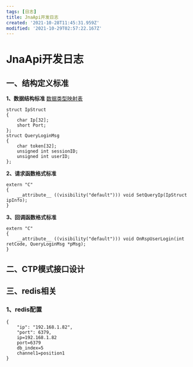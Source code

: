 ```yaml
---
tags: [日志]
title: JnaApi开发日志
created: '2021-10-28T11:45:31.959Z'
modified: '2021-10-29T02:57:22.167Z'
---
```


# JnaApi开发日志
## 一、结构定义标准
**1、数据结构标准** [数据类型映射表](http://java-native-access.github.io/jna/5.9.0/javadoc/)
```prettyprint
struct IpStruct
{
    char Ip[32];
    short Port;
};
struct QueryLoginMsg
{
    char token[32];
    unsigned int sessionID;
    unsigned int userID;
};
```
**2、请求函数格式标准**
```prettyprint
extern "C" 
{
    __attribute__ ((visibility("default"))) void SetQueryIp(IpStruct ipInfo);
}
```
**3、回调函数格式标准**
```prettyprint
extern "C" 
{
    __attribute__ ((visibility("default"))) void OnRspUserLogin(int retCode, QueryLoginMsg *pMsg);
}
```
## 二、CTP模式接口设计

## 三、redis相关
### 1、redis配置
```prettyprint
{
    "ip": "192.168.1.82",
    "port": 6379,
    ip=192.168.1.82
    port=6379
    db_index=5
    channel1=position1
}
```